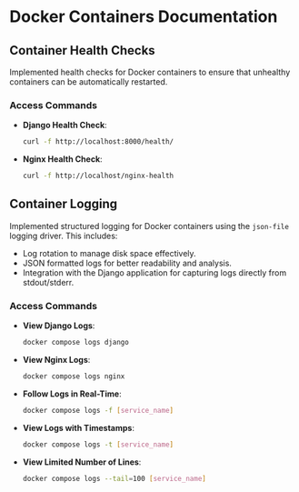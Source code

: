 # Docker Containers Documentation

## Container Health Checks
Implemented health checks for Docker containers to ensure that unhealthy containers can be automatically restarted.

### Access Commands
- **Django Health Check**:
  ```bash
  curl -f http://localhost:8000/health/
  ```

- **Nginx Health Check**:
  ```bash
  curl -f http://localhost/nginx-health
  ```

## Container Logging
Implemented structured logging for Docker containers using the `json-file` logging driver. This includes:
- Log rotation to manage disk space effectively.
- JSON formatted logs for better readability and analysis.
- Integration with the Django application for capturing logs directly from stdout/stderr.

### Access Commands
- **View Django Logs**:
  ```bash
  docker compose logs django
  ```

- **View Nginx Logs**:
  ```bash
  docker compose logs nginx
  ```

- **Follow Logs in Real-Time**:
  ```bash
  docker compose logs -f [service_name]
  ```

- **View Logs with Timestamps**:
  ```bash
  docker compose logs -t [service_name]
  ```

- **View Limited Number of Lines**:
  ```bash
  docker compose logs --tail=100 [service_name]
  ```